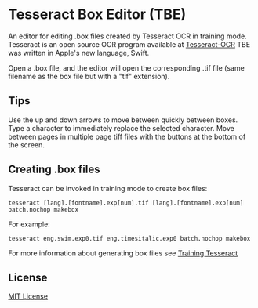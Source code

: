 # Tesseract Box Editor (TBE)

An editor for editing .box files created by Tesseract OCR in training mode.
Tesseract is an open source OCR program available at [Tesseract-OCR](https://code.google.com/p/tesseract-ocr/)
TBE was written in Apple's new language, Swift.

Open a .box file, and the editor will open the corresponding
.tif file (same filename as the box file but with a "tif" extension).

## Tips

Use the up and down arrows to move between quickly between boxes. Type a
character to immediately replace the selected character. Move between pages in multiple
page tiff files with the buttons at the bottom of the screen.

## Creating .box files

Tesseract can be invoked in training mode to create box files:

```
tesseract [lang].[fontname].exp[num].tif [lang].[fontname].exp[num] batch.nochop makebox
```

For example:

```
tesseract eng.swim.exp0.tif eng.timesitalic.exp0 batch.nochop makebox
```

For more information about generating box files see [Training Tesseract](https://code.google.com/p/tesseract-ocr/wiki/TrainingTesseract3)

## License

[MIT License](http://zonorocha.mit-license.org)
